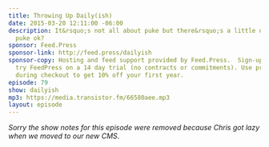 ```yaml
---
title: Throwing Up Daily(ish)
date: 2015-03-20 12:11:00 -06:00
description: It&rsquo;s not all about puke but there&rsquo;s a little discussion of
  puke ok?
sponsor: Feed.Press
sponsor-link: http://feed.press/dailyish
sponsor-copy: Hosting and feed support provided by Feed.Press.  Sign-up today and
  try FeedPress on a 14 day trial (no contracts or commitments). Use promo code "dailyish"
  during checkout to get 10% off your first year.
episode: 79
show: dailyish
mp3: https://media.transistor.fm/66580aee.mp3
layout: episode
---
```


<em>Sorry the show notes for this episode were removed because Chris got lazy when we moved to our new CMS</em>.

